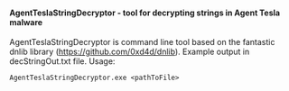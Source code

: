 #### AgentTeslaStringDecryptor - tool for decrypting strings in Agent Tesla malware

AgentTeslaStringDecryptor is command line tool based on the fantastic dnlib library (https://github.com/0xd4d/dnlib). Example output in decStringOut.txt file. Usage: 
```
AgentTeslaStringDecryptor.exe <pathToFile>
```

